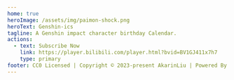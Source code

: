 ```yaml
---
home: true
heroImage: /assets/img/paimon-shock.png
heroText: Genshin-ics
tagline: A Genshin impact character birthday Calendar.
actions:
  - text: Subscribe Now
    link: https://player.bilibili.com/player.html?bvid=BV1GJ411x7h7
    type: primary 
footer: CC0 Licensed | Copyright © 2023-present AkarinLiu | Powered By VuePress
---
```

